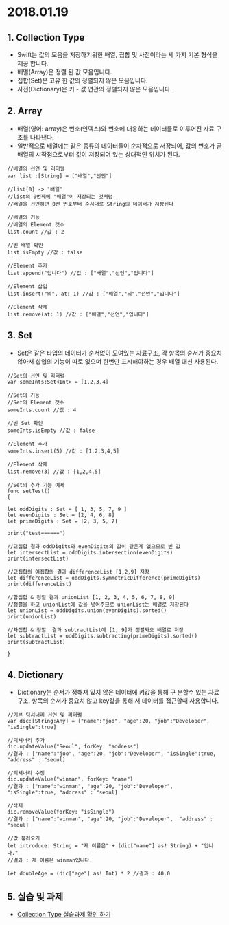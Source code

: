 # 2018.01.19

## 1. Collection Type
- Swift는 값의 모음을 저장하기위한 배열, 집합 및 사전이라는 세 가지 기본 형식을 제공 합니다.
- 배열(Array)은 정렬 된 값 모음입니다. 
- 집합(Set)은 고유 한 값의 정렬되지 않은 모음입니다. 
- 사전(Dictionary)은 키 - 값 연관의 정렬되지 않은 모음입니다.

## 2. Array
- 배열(영어: array)은 번호(인덱스)와 번호에 대응하는 데이터들로 이루어진 자료 구조를 나타낸다.
- 일반적으로 배열에는 같은 종류의 데이터들이 순차적으로 저장되어, 값의 번호가 곧 배열의 시작점으로부터 값이 저장되어 있는 상대적인 위치가 된다.

~~~
//배열의 선언 및 리터럴
var list :[String] = ["배열","선언"]

//list[0] -> "배열"
//list의 0번째에 "배열"이 저장되는 것처럼
//배열을 선언하면 0번 번호부터 순서대로 String의 데이터가 저장된다

//배열의 기능
//배열의 Element 갯수
list.count //값 : 2

//빈 배열 확인
list.isEmpty //값 : false

//Element 추가
list.append("입니다") //값 : ["배열","선언","입니다"]

//Element 삽입
list.insert("의", at: 1) //값 : ["배열","의","선언","입니다"]

//Element 삭제
list.remove(at: 1) //값 : ["배열","선언","입니다"]
~~~

## 3. Set
- Set은 같은 타입의 데이터가 순서없이 모여있는 자료구조, 각 항목의 순서가 중요치 않아서 삽입의 기능이 따로 없으며 한번만 표시해야하는 경우 배열 대신 사용된다.

~~~
//Set의 선언 및 리터럴
var someInts:Set<Int> = [1,2,3,4]

//Set의 기능
//Set의 Element 갯수
someInts.count //값 : 4

//빈 Set 확인
someInts.isEmpty //값 : false

//Element 추가
someInts.insert(5) //값 : [1,2,3,4,5]

//Element 삭제
list.remove(3) //값 : [1,2,4,5]

//Set의 추가 기능 예제
func setTest(){
let oddDigits : Set = [ 1, 3, 5, 7, 9 ]let evenDigits : Set = [2, 4, 6, 8]let primeDigits : Set = [2, 3, 5, 7]
print("test======")
//교집합 결과 oddDigits와 evenDigits의 값이 같은게 없으므로 빈 값
let intersectList = oddDigits.intersection(evenDigits)print(intersectList)//교집합의 여집합의 결과 differenceList [1,2,9] 저장
let differenceList = oddDigits.symmetricDifference(primeDigits)print(differenceList)
//합집합 & 정렬 결과 unionList [1, 2, 3, 4, 5, 6, 7, 8, 9]
//정렬을 하고 unionList에 값을 넣어주므로 unionList는 배열로 저장된다
let unionList = oddDigits.union(evenDigits).sorted()print(unionList)
//차집합 & 정렬 	결과 subtractList에 [1, 9]가 정렬돠오 배열로 저장
let subtractList = oddDigits.subtracting(primeDigits).sorted()print(subtractList)
}
~~~

## 4. Dictionary
- Dictionary는 순서가 정해져 있지 않은 데이터에 키값을 통해 구 분할수 있는 자료구조. 항목의 순서가 중요치 않고 key값을 통해 서 데이터를 접근할때 사용합니다.

~~~//기본 딕셔너리 선언 및 리터럴var dic:[String:Any] = ["name":"joo", "age":20, "job":"Developer","isSingle":true]
//딕셔너리 추가
dic.updateValue("Seoul", forKey: "address")
//결과 : ["name":"joo", "age":20, "job":"Developer", "isSingle":true, "address" : "seoul]//딕셔너리 수정dic.updateValue("winman", forKey: "name")
//결과 : ["name":"winman", "age":20, "job":"Developer", "isSingle":true, "address" : "seoul]
//삭제dic.removeValue(forKey: "isSingle")
//결과 : ["name":"winman", "age":20, "job":"Developer",  "address" : "seoul]
//값 불러오기let introduce: String = "제 이름은" + (dic["name"] as! String) + "입니다."
//결과 : 제 이름은 winman입니다.
 let doubleAge = (dic["age"] as! Int) * 2 //결과 : 40.0
~~~

## 5. 실습 및 과제
- [Collection Type 실습과제 확인 하기](https://github.com/wargi/SangWookPark_IOS_School6/blob/master/Practice/ArrayF/ArrayF/ArrayF.swift)
